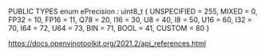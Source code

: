 PUBLIC TYPES
enum  	ePrecision : uint8_t {
  UNSPECIFIED = 255, MIXED = 0, FP32 = 10, FP16 = 11,
  Q78 = 20, I16 = 30, U8 = 40, I8 = 50,
  U16 = 60, I32 = 70, I64 = 72, U64 = 73,
  BIN = 71, BOOL = 41, CUSTOM = 80
}

https://docs.openvinotoolkit.org/2021.2/api_references.html

